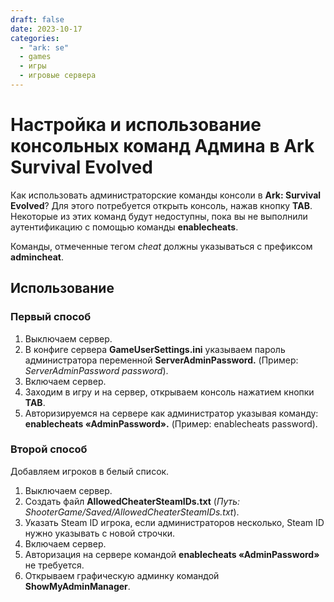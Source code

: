 ```yaml
---
draft: false 
date: 2023-10-17
categories:
  - "ark: se"
  - games
  - игры
  - игровые сервера
---
```


# Настройка и использование консольных команд Админа в Ark Survival Evolved

Как использовать администраторские команды консоли в  **Ark: Survival Evolved**? Для этого потребуется открыть консоль, нажав кнопку **TAB**.  
Некоторые из этих команд будут недоступны, пока вы не выполнили аутентификацию с помощью команды **enablecheats**.

Команды, отмеченные тегом _cheat_ должны указываться с префиксом **admincheat**.

## Использование

### Первый способ

1.  Выключаем сервер.
2.  В конфиге сервера **GameUserSettings.ini** указываем пароль администратора переменной **ServerAdminPassword.** (Пример:  _ServerAdminPassword password_).
3.  Включаем сервер.
4.  Заходим в игру и на сервер, открываем консоль нажатием кнопки **TAB**.
5.  Авторизируемся на сервере как администратор указывая команду: **enablecheats «AdminPassword».** (Пример: enablecheats password).

### Второй способ

   Добавляем игроков в белый список.

1.  Выключаем сервер.
2.  Создать файл **AllowedCheaterSteamIDs.txt** (_Путь: ShooterGame/Saved/AllowedCheaterSteamIDs.txt_).
3.  Указать Steam ID игрока, если администраторов несколько, Steam ID нужно указывать с новой строчки.
4.  Включаем сервер.
5.  Авторизация на сервере командой **enablecheats «AdminPassword»** не требуется.
6.  Открываем графическую админку командой **ShowMyAdminManager**.